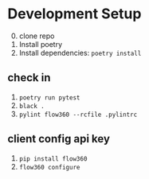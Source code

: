 # Development Setup
0. clone repo
1. Install poetry
2. Install dependencies: ``poetry install``

## check in
1. ``poetry run pytest``
2. ``black .``
3. ``pylint flow360 --rcfile .pylintrc``

## client config api key

1. ``pip install flow360``
2. ``flow360 configure``

